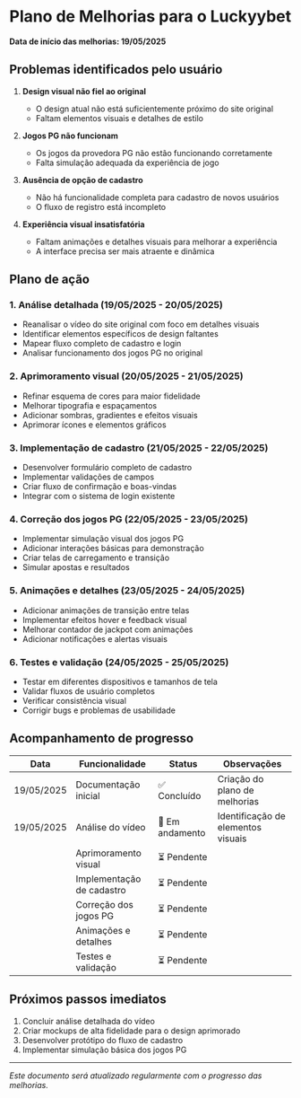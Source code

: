 # Plano de Melhorias para o Luckyybet

**Data de início das melhorias: 19/05/2025**

## Problemas identificados pelo usuário

1. **Design visual não fiel ao original**
   - O design atual não está suficientemente próximo do site original
   - Faltam elementos visuais e detalhes de estilo

2. **Jogos PG não funcionam**
   - Os jogos da provedora PG não estão funcionando corretamente
   - Falta simulação adequada da experiência de jogo

3. **Ausência de opção de cadastro**
   - Não há funcionalidade completa para cadastro de novos usuários
   - O fluxo de registro está incompleto

4. **Experiência visual insatisfatória**
   - Faltam animações e detalhes visuais para melhorar a experiência
   - A interface precisa ser mais atraente e dinâmica

## Plano de ação

### 1. Análise detalhada (19/05/2025 - 20/05/2025)
- Reanalisar o vídeo do site original com foco em detalhes visuais
- Identificar elementos específicos de design faltantes
- Mapear fluxo completo de cadastro e login
- Analisar funcionamento dos jogos PG no original

### 2. Aprimoramento visual (20/05/2025 - 21/05/2025)
- Refinar esquema de cores para maior fidelidade
- Melhorar tipografia e espaçamentos
- Adicionar sombras, gradientes e efeitos visuais
- Aprimorar ícones e elementos gráficos

### 3. Implementação de cadastro (21/05/2025 - 22/05/2025)
- Desenvolver formulário completo de cadastro
- Implementar validações de campos
- Criar fluxo de confirmação e boas-vindas
- Integrar com o sistema de login existente

### 4. Correção dos jogos PG (22/05/2025 - 23/05/2025)
- Implementar simulação visual dos jogos PG
- Adicionar interações básicas para demonstração
- Criar telas de carregamento e transição
- Simular apostas e resultados

### 5. Animações e detalhes (23/05/2025 - 24/05/2025)
- Adicionar animações de transição entre telas
- Implementar efeitos hover e feedback visual
- Melhorar contador de jackpot com animações
- Adicionar notificações e alertas visuais

### 6. Testes e validação (24/05/2025 - 25/05/2025)
- Testar em diferentes dispositivos e tamanhos de tela
- Validar fluxos de usuário completos
- Verificar consistência visual
- Corrigir bugs e problemas de usabilidade

## Acompanhamento de progresso

| Data | Funcionalidade | Status | Observações |
|------|---------------|--------|-------------|
| 19/05/2025 | Documentação inicial | ✅ Concluído | Criação do plano de melhorias |
| 19/05/2025 | Análise do vídeo | 🔄 Em andamento | Identificação de elementos visuais |
| | Aprimoramento visual | ⏳ Pendente | |
| | Implementação de cadastro | ⏳ Pendente | |
| | Correção dos jogos PG | ⏳ Pendente | |
| | Animações e detalhes | ⏳ Pendente | |
| | Testes e validação | ⏳ Pendente | |

## Próximos passos imediatos

1. Concluir análise detalhada do vídeo
2. Criar mockups de alta fidelidade para o design aprimorado
3. Desenvolver protótipo do fluxo de cadastro
4. Implementar simulação básica dos jogos PG

---

*Este documento será atualizado regularmente com o progresso das melhorias.*
